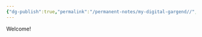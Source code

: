 ```yaml
---
{"dg-publish":true,"permalink":"/permanent-notes/my-digital-gargend//","tags":["gardenEntry"]}
---
```


Welcome!